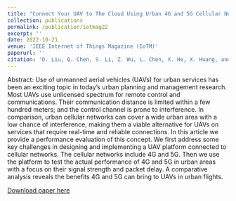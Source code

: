 ```yaml
---
title: "Connect Your UAV to The Cloud Using Urban 4G and 5G Cellular Networks: Performance Evaluation and Comparison"
collection: publications
permalink: /publication/iotmag22
excerpt: ''
date: 2022-10-21
venue: 'IEEE Internet of Things Magazine (IoTM)'
paperurl: ''
citation: 'D. Liu, Q. Chen, S. Li, Z. Wu, L. Chen, X. He, X. Huang, and W. Wang, “Connect Your UAV to The Cloud Using Urban 4G and 5G Cellular Networks: Performance Evaluation and Comparison,” IEEE Internet of Things Magazine (IoTM), vol. 0, no. 0, p. 0, Sep. 2022, doi: 123.'
---
```



Abstract: Use of unmanned aerial vehicles (UAVs) for urban services has been an exciting topic in today’s urban planning and management research. Most UAVs use unlicensed spectrum for remote control and communications. Their communication distance is limited within a few hundred meters; and the control channel is prone to interference. In comparison, urban cellular networks can cover a wide urban area with a low chance of interference, making them a viable alternative for UAVs on services that require real-time and reliable connections. In this article we provide a performance evaluation of this concept. We first address some key challenges in designing and implementing a UAV platform connected to cellular networks. The cellular networks include 4G and 5G. Then we use the platform to test the actual performance of 4G and 5G in urban areas with a focus on their signal strength and packet delay. A comparative analysis reveals the benefits 4G and 5G can bring to UAVs in urban flights.


[Download paper here](baidu.com/tbd)
